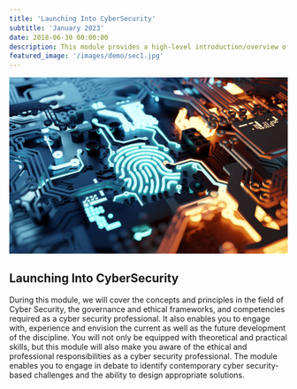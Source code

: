 ```yaml
---
title: 'Launching Into CyberSecurity'
subtitle: 'January 2023'
date: 2018-06-30 00:00:00
description: This module provides a high-level introduction/overview of the topics covered in greater detail in other modules of the Master's programme.
featured_image: '/images/demo/sec1.jpg'
---
```


![](/images/demo/sec1.jpg)

## Launching Into CyberSecurity

During this module, we will cover the concepts and principles in the field of Cyber Security, the governance and ethical frameworks, and competencies required as a cyber security professional. It also enables you to engage with, experience and envision the current as well as the future development of the discipline. You will not only be equipped with theoretical and practical skills, but this module will also make you aware of the ethical and professional responsibilities as a cyber security professional. The module enables you to engage in debate to identify contemporary cyber security-based challenges and the ability to design appropriate solutions.


